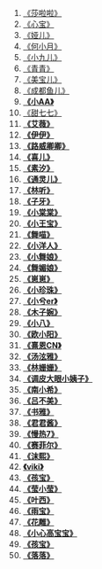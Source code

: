 1. [《莎啦啦》](https://www.yy.com/u/1919561430)
2. [《心宝》](https://www.yy.com/u/1849633438)
3. [《娅儿》](https://www.yy.com/u/888888628)
4. [《何小月》](https://www.yy.com/u/1831490942)
5. [《小九儿》](https://www.yy.com/u/2333711738)
6. [《青青》](https://www.yy.com/u/2407819494)
7. [《美宝儿》](https://www.yy.com/u/1910134753)
8. [《成都鱼儿》](https://www.yy.com/u/1660560023)
9. **[《小AA》](https://www.yy.com/u/668993)**
10. [《甜七七》](https://www.yy.com/u/1529093)
11. **[《艾薇》](https://www.yy.com/u/660740)**
12. **[《伊伊》](https://www.yy.com/u/2348435733)**
13. **[《路威卿卿》](https://www.yy.com/u/750633423)** 
14. **[《喜儿》](https://www.yy.com/u/2426858786)** 
15. **[《素汐》](https://www.yy.com/u/2407705263)** 
16. **[《通灵儿》](https://www.yy.com/u/1810836459)** 
17. **[《林听》](https://www.yy.com/u/1472664162)** 
18. **[《子牙》](https://www.yy.com/u/710336)** 
19. **[《小棠棠》](https://www.yy.com/u/2334393581)** 
20. **[《小王宝》](https://www.yy.com/u/1464419681)** 
21. **[《舞喵》](https://www.yy.com/u/1681108203)** 
22. **[《小洋人》](https://www.yy.com/u/222718)** 
23. **[《小舞娘》](https://www.yy.com/u/1938639285)** 
24. **[《舞媚娘》](https://www.yy.com/u/6107978)** 
25. **[《崽崽》](https://www.yy.com/u/626726)** 
26. **[《小珍珠》](https://www.yy.com/u/9462228)** 
27. **[《小兮er》](https://www.yy.com/u/1738916952)** 
28. **[《木子婉》](https://www.yy.com/u/561733)** 
29. **[《小八》](https://www.yy.com/u/2283273681)** 
30. **[《欧小阳》](https://www.yy.com/u/154691)** 
31. **[《熹恩CN》](https://www.yy.com/u/1530721473)** 
32. **[《汤泫雅》](https://www.yy.com/u/2293808206)** 
33. **[《林姗姗》](https://www.yy.com/u/1789870184)** 
34. **[《调皮大眼小姨子》](https://www.yy.com/u/2327604383)** 
35. **[《南小希》](https://www.yy.com/u/524243750)** 
36. **[《吕不美》](https://www.yy.com/u/7956168)** 
37. **[《书雅》](https://www.yy.com/u/2104854154)** 
38. **[《君君酱》](https://www.yy.com/u/1827146825)** 
39. **[《慢热7》](https://www.yy.com/u/1394787482)** 
40. **[《赛菲尔》](https://www.yy.com/u/984742613)** 
41. **[《沫熙》](https://www.yy.com/u/2312478273)** 
42. **[《viki》](https://www.yy.com/u/1508937507)** 
43. **[《孩宝》](https://www.yy.com/u/7819008)** 
44. **[《莹小莹》](https://www.yy.com/u/1840794963)** 
45. **[《叶西》](https://www.yy.com/u/1943830494)** 
46. **[《雨宝》](https://www.yy.com/u/5885167)** 
47. **[《花雕》](https://www.yy.com/u/1346429986)** 
48. **[《小心高宝宝》](https://www.yy.com/u/1849633438)**  
49. **[《孩宝》](https://www.yy.com/u/7819008)** 
50. **[《落落》](https://www.yy.com/u/1770911681)** 